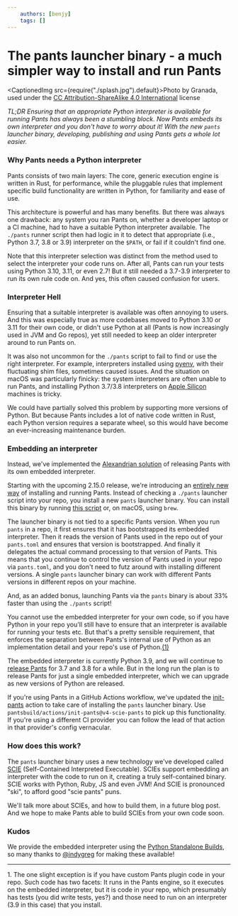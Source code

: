 ```yaml
---
    authors: [benjy]
    tags: []
---
```


# The pants launcher binary - a much simpler way to install and run Pants

<CaptionedImg src={require("./splash.jpg").default}>Photo by Granada, used under the [CC Attribution-ShareAlike 4.0 International](https://creativecommons.org/licenses/by-sa/4.0/) license</CaptionedImg>

<!--truncate-->

_TL;DR Ensuring that an appropriate Python interpreter is available for running Pants has always been a stumbling block. Now Pants embeds its own interpreter and you don't have to worry about it! With the new `pants` launcher binary, developing, publishing and using Pants gets a whole lot easier._

### Why Pants needs a Python interpreter

Pants consists of two main layers: The core, generic execution engine is written in Rust, for performance, while the pluggable rules that implement specific build functionality are written in Python, for familiarity and ease of use.

This architecture is powerful and has many benefits. But there was always one drawback: any system you ran Pants on, whether a developer laptop or a CI machine, had to have a suitable Python interpreter available. The `./pants` runner script then had logic in it to detect that appropriate (i.e., Python 3.7, 3.8 or 3.9) interpreter on the `$PATH`, or fail if it couldn't find one.

Note that this interpreter selection was distinct from the method used to select the interpreter your code runs on. After all, Pants can run your tests using Python 3.10, 3.11, or even 2.7! But it still needed a 3.7-3.9 interpreter to run its own rule code on. And yes, this often caused confusion for users.

### Interpreter Hell

Ensuring that a suitable interpreter is available was often annoying to users. And this was especially true as more codebases moved to Python 3.10 or 3.11 for their own code, or didn't use Python at all (Pants is now increasingly used in JVM and Go repos), yet still needed to keep an older interpreter around to run Pants on.

It was also not uncommon for the `./pants` script to fail to find or use the right interpreter. For example, interpreters installed using [pyenv](https://github.com/pyenv/pyenv), with their fluctuating shim files, sometimes caused issues. And the situation on macOS was particularly finicky: the system interpreters are often unable to run Pants, and installing Python 3.7/3.8 interpreters on [Apple Silicon](https://en.wikipedia.org/wiki/Apple_silicon) machines is tricky.

We could have partially solved this problem by supporting more versions of Python. But because Pants includes a lot of native code written in Rust, each Python version requires a separate wheel, so this would have become an ever-increasing maintenance burden.

### Embedding an interpreter

Instead, we've implemented the [Alexandrian solution](https://www.thefreedictionary.com/Alexandrian+solution#:~:text=n.-,1.,an%20intricate%2C%20seemingly%20insoluble%20problem.) of releasing Pants with its own embedded interpreter.

Starting with the upcoming 2.15.0 release, we're introducing an [entirely new way](https://www.pantsbuild.org/v2.15/docs/installation) of installing and running Pants. Instead of checking a `./pants` launcher script into your repo, you install a new `pants` launcher binary. You can install this binary by running [this script](https://github.com/pantsbuild/setup/blob/gh-pages/get-pants.sh) or, on macOS, using `brew`.

The launcher binary is not tied to a specific Pants version. When you run `pants` in a repo, it first ensures that it has bootstrapped its embedded interpreter. Then it reads the version of Pants used in the repo out of your `pants.toml` and ensures that version is bootstrapped. And finally it delegates the actual command processing to that version of Pants. This means that you continue to control the version of Pants used in your repo via `pants.toml`, and you don't need to futz around with installing different versions. A single `pants` launcher binary can work with different Pants versions in different repos on your machine.

And, as an added bonus, launching Pants via the `pants` binary is about 33% faster than using the `./pants` script!

You cannot use the embedded interpreter for your own code, so if you have Python in your repo you'll still have to ensure that an interpreter is available for running your tests etc. But that's a pretty sensible requirement, that enforces the separation between Pants's internal use of Python as an implementation detail and your repo's use of Python.[(1)](#ref1)

The embedded interpreter is currently Python 3.9, and we will continue to [release Pants](https://pypi.org/project/pantsbuild.pants/) for 3.7 and 3.8 for a while. But in the long run the plan is to release Pants for just a single embedded interpreter, which we can upgrade as new versions of Python are released.

If you're using Pants in a GitHub Actions workflow, we've updated the [init-pants](https://github.com/pantsbuild/actions/tree/main/init-pants) action to take care of installing the `pants` launcher binary. Use `pantsbuild/actions/init-pants@v4-scie-pants` to pick up this functionality. If you're using a different CI provider you can follow the lead of that action in that provider's config vernacular.

### How does this work?

The `pants` launcher binary uses a new technology we've developed called [SCIE](https://github.com/a-scie/jump) (Self-Contained Interpreted Executable). SCIEs support embedding an interpreter with the code to run on it, creating a truly self-contained binary. SCIE works with Python, Ruby, JS and even JVM! And SCIE is pronounced "ski", to afford good "scie pants" puns.

We'll talk more about SCIEs, and how to build them, in a future blog post. And we hope to make Pants able to build SCIEs from your own code soon.

### Kudos

We provide the embedded interpreter using the [Python Standalone Builds](https://gregoryszorc.com/docs/python-build-standalone/main/), so many thanks to [@indygreg](https://github.com/indygreg) for making these available!

---

1\. The one slight exception is if you have custom Pants plugin code in your repo. Such code has two facets: It runs in the Pants engine, so it executes on the embedded interpreter, but it is code in your repo, which presumably has tests (you did write tests, yes?) and those need to run on an interpreter (3.9 in this case) that you install.